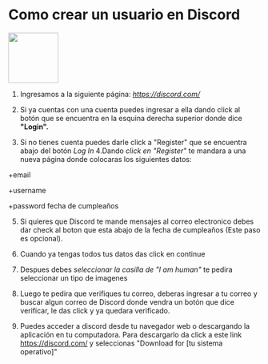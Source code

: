 <h1>Como crear un usuario en Discord</h1>


<img src="https://assets-global.website-files.com/6257adef93867e50d84d30e2/636e0a6a49cf127bf92de1e2_icon_clyde_blurple_RGB.png" width="100px">


1. Ingresamos a la siguiente página: *https://discord.com/*

2. Si ya cuentas con una cuenta puedes ingresar a ella dando click al botón que se encuentra en la esquina derecha superior donde dice **"Login".**

3. Si no tienes cuenta puedes darle click a "Register" que se encuentra abajo del botón
   *Log In*
4.Dando *click en "Register"* te mandara a una nueva página donde colocaras los siguientes datos:

  +email 
  
  +username 
  
  +password fecha de cumpleaños
 
5. Si quieres que Discord te mande mensajes al correo electronico debes dar check al boton que esta abajo de la fecha de cumpleaños (Este paso es opcional).

6. Cuando ya tengas todos tus datos das click en continue

7. Despues debes *seleccionar la casilla de "I am human"* te pedira seleccionar un tipo de imagenes

8. Luego te pedira que verifiques tu correo, deberas ingresar a tu correo y buscar algun correo de Discord donde vendra un botón que dice verificar, le das click y ya quedara verificado.

9. Puedes acceder a discord desde tu navegador web o descargando la aplicación en tu computadora. Para descargarlo da click a este link https://discord.com/ y seleccionas "Download for [tu sistema operativo]"
